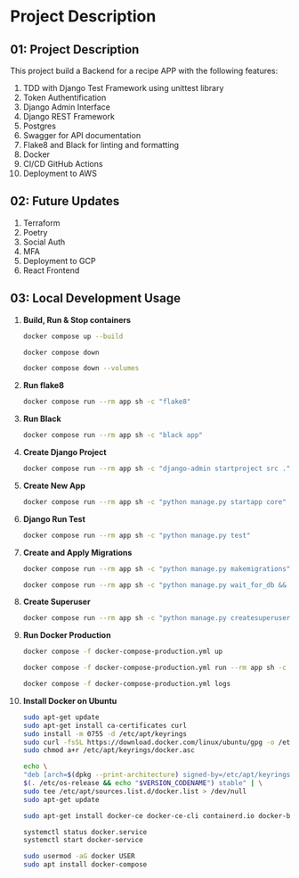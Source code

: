 # Project Description

## 01: Project Description

This project build a Backend for a recipe APP with the following features:

1. TDD with Django Test Framework using unittest library
2. Token Authentification
3. Django Admin Interface
4. Django REST Framework
5. Postgres
6. Swagger for API documentation
7. Flake8 and Black for linting and formatting
8. Docker
9. CI/CD GitHub Actions
10. Deployment to AWS

## 02: Future Updates

1. Terraform
2. Poetry
3. Social Auth
4. MFA
5. Deployment to GCP
6. React Frontend

## 03: Local Development Usage

1. **Build, Run & Stop containers**

   ```bash
   docker compose up --build
   ```

   ```bash
   docker compose down
   ```

   ```bash
   docker compose down --volumes
   ```

2. **Run flake8**

   ```bash
   docker compose run --rm app sh -c "flake8"
   ```

3. **Run Black**

   ```bash
   docker compose run --rm app sh -c "black app"
   ```

4. **Create Django Project**

   ```bash
   docker compose run --rm app sh -c "django-admin startproject src ."
   ```

5. **Create New App**

   ```bash
   docker compose run --rm app sh -c "python manage.py startapp core"
   ```

6. **Django Run Test**

   ```bash
   docker compose run --rm app sh -c "python manage.py test"
   ```

7. **Create and Apply Migrations**

   ```bash
   docker compose run --rm app sh -c "python manage.py makemigrations"
   ```

   ```bash
   docker compose run --rm app sh -c "python manage.py wait_for_db && python manage.py migrate"
   ```

8. **Create Superuser**

   ```bash
   docker compose run --rm app sh -c "python manage.py createsuperuser"
   ```

9. **Run Docker Production**

   ```bash
   docker compose -f docker-compose-production.yml up
   ```

   ```bash
   docker compose -f docker-compose-production.yml run --rm app sh -c "python manage.py createsuperuser"
   ```

   ```bash
   docker compose -f docker-compose-production.yml logs
   ```

10. **Install Docker on Ubuntu**

    ```bash
    sudo apt-get update
    sudo apt-get install ca-certificates curl
    sudo install -m 0755 -d /etc/apt/keyrings
    sudo curl -fsSL https://download.docker.com/linux/ubuntu/gpg -o /etc/apt/keyrings/docker.asc
    sudo chmod a+r /etc/apt/keyrings/docker.asc
    ```

    ```bash
    echo \
    "deb [arch=$(dpkg --print-architecture) signed-by=/etc/apt/keyrings/docker.asc] https://download.docker.com/linux/ubuntu \
    $(. /etc/os-release && echo "$VERSION_CODENAME") stable" | \
    sudo tee /etc/apt/sources.list.d/docker.list > /dev/null
    sudo apt-get update
    ```

    ```bash
    sudo apt-get install docker-ce docker-ce-cli containerd.io docker-buildx-plugin docker-compose-plugin
    ```

    ```bash
    systemctl status docker.service
    systemctl start docker-service
    ```

    ```bash
    sudo usermod -aG docker USER
    sudo apt install docker-compose
    ```

